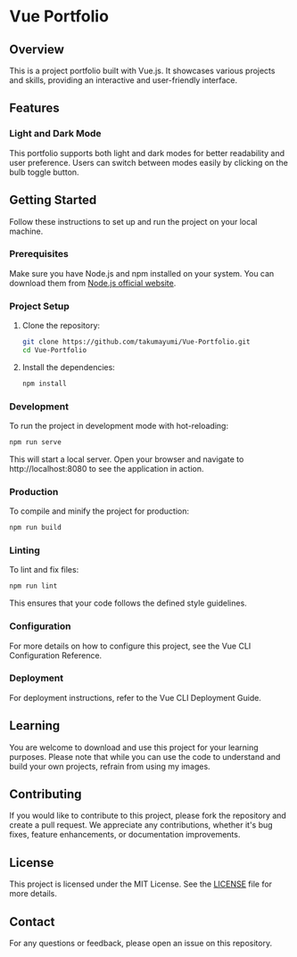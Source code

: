# Vue Portfolio

## Overview

This is a project portfolio built with Vue.js. It showcases various projects and skills, providing an interactive and user-friendly interface.

## Features

### Light and Dark Mode

This portfolio supports both light and dark modes for better readability and user preference. Users can switch between modes easily by clicking on the bulb toggle button.

## Getting Started

Follow these instructions to set up and run the project on your local machine.

### Prerequisites

Make sure you have Node.js and npm installed on your system. You can download them from [Node.js official website](https://nodejs.org/).

### Project Setup

1. Clone the repository:
   ```bash
   git clone https://github.com/takumayumi/Vue-Portfolio.git
   cd Vue-Portfolio
   ```
2. Install the dependencies:
   ```bash
   npm install
   ```

### Development

To run the project in development mode with hot-reloading:

```bash
npm run serve
```

This will start a local server. Open your browser and navigate to http://localhost:8080 to see the application in action.

### Production

To compile and minify the project for production:

```bash
npm run build
```

### Linting

To lint and fix files:

```bash
npm run lint
```

This ensures that your code follows the defined style guidelines.

### Configuration

For more details on how to configure this project, see the Vue CLI Configuration Reference.

### Deployment

For deployment instructions, refer to the Vue CLI Deployment Guide.

## Learning

You are welcome to download and use this project for your learning purposes. Please note that while you can use the code to understand and build your own projects, refrain from using my images.

## Contributing

If you would like to contribute to this project, please fork the repository and create a pull request. We appreciate any contributions, whether it's bug fixes, feature enhancements, or documentation improvements.

## License

This project is licensed under the MIT License. See the [LICENSE](https://raw.githubusercontent.com/takumayumi/Vue-Portfolio/main/LICENSE) file for more details.

## Contact

For any questions or feedback, please open an issue on this repository.
